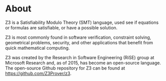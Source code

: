 # About

Z3 is a Satisfiability Modulo Theory (SMT) language, used see if equations or formulas are satisfiable, or have a possible solution.

Z3 is most commonly found in software verification, constraint solving, geometrical problems, security, and other applications that benefit from quick mathematical computing.

Z3 was created by the Research in Software Engineering (RiSE) group at Microsoft Research and, as of 2015, has become an open-source language. The open-source Github repository for Z3 can be found at https://github.com/Z3Prover/z3.
